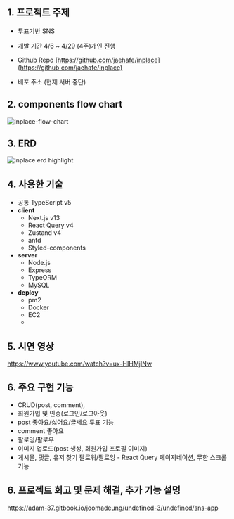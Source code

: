 ## 1. 프로젝트 주제

- 투표기반 SNS
- 개발 기간 4/6 ~ 4/29 (4주)개인 진행

- Github Repo [https://github.com/jaehafe/inplace](https://github.com/jaehafe/inplace)

- 배포 주소 (현재 서버 중단)
## 2. components flow chart
![inplace-flow-chart](https://github.com/jaehafe/inplace/assets/108874515/22306a4b-904f-4071-909a-85fb6654b7ce)


## 3. ERD
![inplace erd highlight](https://github.com/jaehafe/inplace/assets/108874515/b07490c4-dad3-4f6c-abd3-4e7e5ba52b1b)


## 4. 사용한 기술

- 공통 TypeScript v5
- **client**
  - Next.js v13
  - React Query v4
  - Zustand v4
  - antd
  - Styled-components
- **server**
  - Node.js
  - Express
  - TypeORM
  - MySQL
- **deploy**
  - pm2
  - Docker
  - EC2
  - 
## 5. 시연 영상
https://www.youtube.com/watch?v=ux-HIHMjINw

## 6. 주요 구현 기능
- CRUD(post, comment),
- 회원가입 및 인증(로그인/로그아웃)
- post 좋아요/싫어요/글쎄요 투표 기능
- comment 좋아요
- 팔로잉/팔로우
- 이미지 업로드(post 생성, 회원가입 프로필 이미지)
- 게시물, 댓글, 유저 찾기 팔로워/팔로잉 - React Query 페이지네이션, 무한 스크롤 기능

## 6. 프로젝트 회고 및 문제 해결, 추가 기능 설명
https://adam-37.gitbook.io/joomadeung/undefined-3/undefined/sns-app
